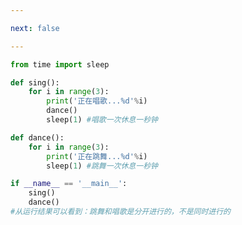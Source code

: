 ```yaml
---

next: false

---
```




<BlogInfo id="486" title="1.唱歌和跳舞案例" author="白日梦想猿" pv=0 read_times=0 pre_cost_time="0分15秒" category="并发编程" tag_list="['并发编程']" create_time="2020.04.28 08:12:04" update_time="2020.04.28 08:20:51" />

```python
from time import sleep

def sing():
    for i in range(3):
        print('正在唱歌...%d'%i)
        dance()
        sleep(1) #唱歌一次休息一秒钟

def dance():
    for i in range(3):
        print('正在跳舞...%d'%i)
        sleep(1) #跳舞一次休息一秒钟

if __name__ == '__main__':
    sing()
    dance()
#从运行结果可以看到：跳舞和唱歌是分开进行的，不是同时进行的

```



<ActionBox />
